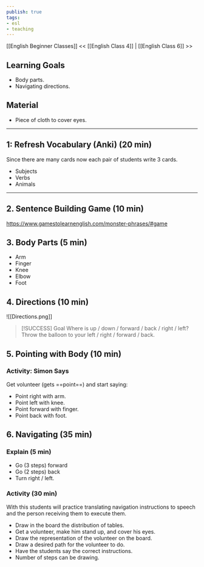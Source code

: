 ```yaml
---
publish: true
tags:
- esl
- teaching
---
```


[[English Beginner Classes]]
<< [[English Class 4]] | [[English Class 6]] >>

##  Learning Goals
- Body parts.
- Navigating directions.

## Material
- Piece of cloth to cover eyes.

---

## 1: Refresh Vocabulary (Anki) (20 min)
Since there are many cards now each pair of students write 3 cards.
- Subjects
- Verbs
- Animals

---

## 2. Sentence Building Game (10 min)
https://www.gamestolearnenglish.com/monster-phrases/#game

## 3. Body Parts (5 min)
- Arm
- Finger
- Knee
- Elbow
- Foot

## 4. Directions (10 min)
![[Directions.png]]

> [!SUCCESS] Goal
> Where is up / down / forward / back / right / left?
> Throw the balloon to your left / right / forward / back.

## 5. Pointing with Body (10 min)
### Activity: Simon Says
Get volunteer (gets ==point==) and start saying:
- Point right with arm.
- Point left with knee.
- Point forward with finger.
- Point back with foot.

## 6. Navigating (35 min)
### Explain (5 min)
- Go (3 steps) forward
- Go (2 steps) back
- Turn right / left.

### Activity (30 min)
With this students will practice translating navigation instructions to speech and the person receiving them to execute them.
- Draw in the board the distribution of tables.
- Get a volunteer, make him stand up, and cover his eyes.
- Draw the representation of the volunteer on the board.
- Draw a desired path for the volunteer to do.
- Have the students say the correct instructions.
- Number of steps can be drawing.

